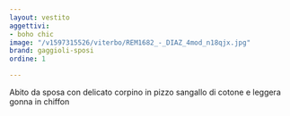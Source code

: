 ```yaml
---
layout: vestito
aggettivi:
- boho chic
image: "/v1597315526/viterbo/REM1682_-_DIAZ_4mod_n18qjx.jpg"
brand: gaggioli-sposi
ordine: 1

---
```

Abito da sposa con delicato corpino in pizzo sangallo di cotone e leggera gonna in chiffon